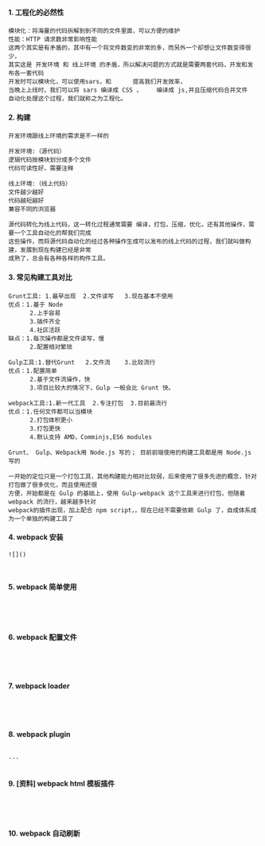#### 1.	工程化的必然性
```
模块化：将海量的代码拆解到到不同的文件里面，可以方便的维护
性能：HTTP 请求数非常影响性能
这两个其实是有矛盾的，其中有一个将文件数变的非常的多，而另外一个却想让文件数变得很少，
其实这是 开发环境 和 线上环境 的矛盾，所以解决问题的方式就是需要两套代码，开发和发布各一套代码
开发时可以模块化，可以使用sars，和      提高我们开发效率，
当晚上上线时，我们可以将 sars 编译成 CSS ，    编译成 js,并且压缩代码合并文件
自动化处理这个过程，我们就称之为工程化。

```
#### 2.	构建
```
开发环境跟线上环境的需求是不一样的

开发环境:（源代码）
逻辑代码按模块划分成多个文件
代码可读性好，需要注释

线上环境:（线上代码）
文件越少越好
代码越短越好
兼容不同的浏览器

源代码转化为线上代码，这一转化过程通常需要 编译，打包，压缩，优化，还有其他操作，需要一个工具自动化的帮我们完成
这些操作，而将源代码自动化的经过各种操作生成可以发布的线上代码的过程，我们就叫做构建，发展到现在构建已经是非常
成熟了，总会有各种各样的构件工具。

```
#### 3.	常见构建工具对比
```
Grunt工具: 1.最早出现  2.文件读写   3.现在基本不使用
优点：1.基于 Node
      2.上手容易
      3.插件齐全
      4.社区活跃      
缺点：1.每次操作都是文件读写，慢
      2.配置相对繁琐
      
Gulp工具:1.替代Grunt   2.文件流    3.比较流行
优点：1.配置简单  
      2.基于文件流操作，快
      3.项目比较大的情况下，Gulp 一般会比 Grunt 快。
      
webpack工具:1.新一代工具  2.专注打包  3.目前最流行
优点：1.任何文件都可以当模块
      2.打包体积更小
      3.打包更快
      4.默认支持 AMD，Comminjs,ES6 modules
      
Grunt、 Gulp、Webpack用 Node.js 写的； 目前前端使用的构建工具都是用 Node.js 写的

一开始的定位只是一个打包工具，其他构建能力相对比较弱，后来使用了很多先进的概念，针对打包做了很多优化，而且使用还很
方便，开始都是在 Gulp 的基础上，使用 Gulp-webpack 这个工具来进行打包，但随着 webpack 的流行，越来越多针对
webpack的插件出现，加上配合 npm script，，现在已经不需要依赖 Gulp 了，自成体系成为一个单独的构建工具了

```
#### 4.	webpack 安装
```
![]()



```
#### 5.	webpack 简单使用
```




```
#### 6.	webpack 配置文件
```




```
#### 7.	webpack loader
```




```
#### 8.	webpack plugin
```

···


```
#### 9.	 [资料] webpack html 模板插件
```




```
#### 10.	webpack 自动刷新
```




```
